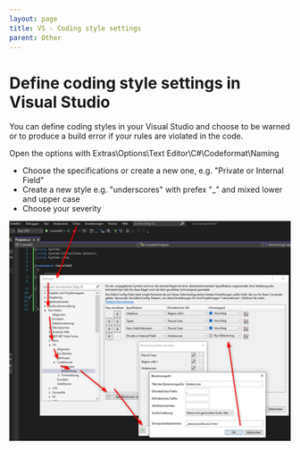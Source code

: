 ```yaml
---
layout: page
title: VS - Coding style settings
parent: Other
---
```


# Define coding style settings in Visual Studio

You can define coding styles in your Visual Studio and choose to be warned or to produce a build error if your rules are violated in the code.

Open the options with Extras\Options\Text Editor\C#\Codeformat\Naming

* Choose the specifications or create a new one, e.g. "Private or Internal Field"
* Create a new style e.g. "underscores" with prefex "_" and mixed lower and upper case
* Choose your severity

[![options](/assets/images/articles/vs-coding-styles/options-ui.png)](/assets/images/articles/vs-coding-styles/options-ui.png)
